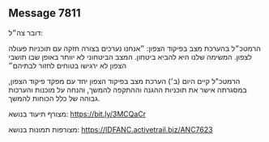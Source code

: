 ## Message 7811

דובר צה״ל: 

הרמטכ״ל בהערכת מצב בפיקוד הצפון: ״אנחנו נערכים בצורה חזקה עם תוכניות פעולה לצפון. המשימה שלנו היא להביא ביטחון. המצב הביטחוני לא יוותר באופן שבו תושבי הצפון לא ירגישו בטוחים לחזור לבתיהם״

הרמטכ"ל קיים היום (ב׳) הערכת מצב בפיקוד הצפון יחד עם מפקד פיקוד הצפון, במסגרתה אישר את תוכניות ההגנה וההתקפה להמשך, והנחה על מוכנות והערכות גבוהה של כלל הכוחות להמשך.

מצורף תיעוד בנושא: https://bit.ly/3MCQaCr

מצורפות תמונות בנושא: https://IDFANC.activetrail.biz/ANC7623

